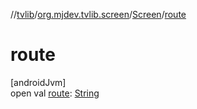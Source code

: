 //[tvlib](../../../index.md)/[org.mjdev.tvlib.screen](../index.md)/[Screen](index.md)/[route](route.md)

# route

[androidJvm]\
open val [route](route.md): [String](https://kotlinlang.org/api/latest/jvm/stdlib/kotlin/-string/index.html)
